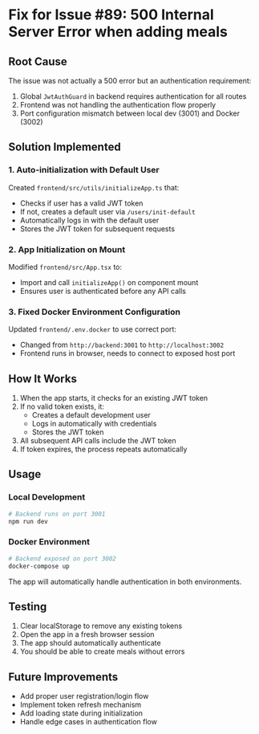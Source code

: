 # Fix for Issue #89: 500 Internal Server Error when adding meals

## Root Cause
The issue was not actually a 500 error but an authentication requirement:
1. Global `JwtAuthGuard` in backend requires authentication for all routes
2. Frontend was not handling the authentication flow properly
3. Port configuration mismatch between local dev (3001) and Docker (3002)

## Solution Implemented

### 1. Auto-initialization with Default User
Created `frontend/src/utils/initializeApp.ts` that:
- Checks if user has a valid JWT token
- If not, creates a default user via `/users/init-default`
- Automatically logs in with the default user
- Stores the JWT token for subsequent requests

### 2. App Initialization on Mount
Modified `frontend/src/App.tsx` to:
- Import and call `initializeApp()` on component mount
- Ensures user is authenticated before any API calls

### 3. Fixed Docker Environment Configuration
Updated `frontend/.env.docker` to use correct port:
- Changed from `http://backend:3001` to `http://localhost:3002`
- Frontend runs in browser, needs to connect to exposed host port

## How It Works

1. When the app starts, it checks for an existing JWT token
2. If no valid token exists, it:
   - Creates a default development user
   - Logs in automatically with credentials
   - Stores the JWT token
3. All subsequent API calls include the JWT token
4. If token expires, the process repeats automatically

## Usage

### Local Development
```bash
# Backend runs on port 3001
npm run dev
```

### Docker Environment
```bash
# Backend exposed on port 3002
docker-compose up
```

The app will automatically handle authentication in both environments.

## Testing
1. Clear localStorage to remove any existing tokens
2. Open the app in a fresh browser session
3. The app should automatically authenticate
4. You should be able to create meals without errors

## Future Improvements
- Add proper user registration/login flow
- Implement token refresh mechanism
- Add loading state during initialization
- Handle edge cases in authentication flow